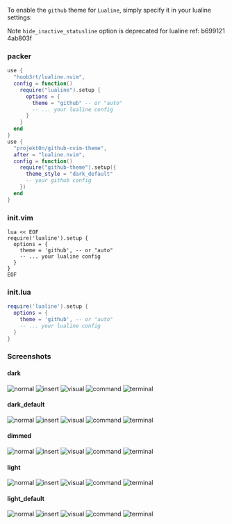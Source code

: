 To enable the `github` theme for `Lualine`, simply specify it in your lualine settings:

Note `hide_inactive_statusline` option is deprecated for lualine
ref: b699121 4ab803f

### packer

```lua
use {
  "hoob3rt/lualine.nvim",
  config = function()
    require("lualine").setup {
      options = {
        theme = "github" -- or "auto"
        -- ... your lualine config
      }
    }
  end
}
use {
  "projekt0n/github-nvim-theme",
  after = "lualine.nvim",
  config = function()
    require("github-theme").setup({
      theme_style = "dark_default"
      -- your github config
    })
  end
}
```

### init.vim

```vim
lua << EOF
require('lualine').setup {
  options = {
    theme = 'github', -- or "auto"
    -- ... your lualine config
  }
}
EOF
```

### init.lua

```lua
require('lualine').setup {
  options = {
    theme = 'github', -- or "auto"
    -- ... your lualine config
  }
}
```

### Screenshots

#### dark

![normal](https://imgur.com/zBRwlUm.png)
![insert](https://imgur.com/n5DG48e.png)
![visual](https://imgur.com/MWQXJLD.png)
![command](https://imgur.com/HGIYVSN.png)
![terminal](https://imgur.com/pEWjIJ8.png)

#### dark_default

![normal](https://imgur.com/yHa1cK1.png)
![insert](https://imgur.com/mMX2364.png)
![visual](https://imgur.com/SNwhnph.png)
![command](https://imgur.com/aLifoAv.png)
![terminal](https://imgur.com/Q7mG5m8.png)

#### dimmed

![normal](https://imgur.com/R800MhA.png)
![insert](https://imgur.com/42M0X0O.png)
![visual](https://imgur.com/euIfZtW.png)
![command](https://imgur.com/E4tzBCD.png)
![terminal](https://imgur.com/RASnrFw.png)

#### light

![normal](https://imgur.com/om8f3S5.png)
![insert](https://imgur.com/qawZ4G6.png)
![visual](https://imgur.com/3j3ThxU.png)
![command](https://imgur.com/ItcANVN.png)
![terminal](https://imgur.com/8SgNyIU.png)

#### light_default

![normal](https://imgur.com/lwTCVXc.png)
![insert](https://imgur.com/zh9uPGS.png)
![visual](https://imgur.com/e3xYvfu.png)
![command](https://imgur.com/TrjrA3i.png)
![terminal](https://imgur.com/7ukHRhL.png)
